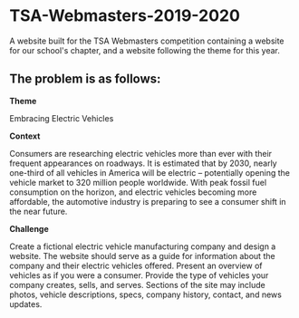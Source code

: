 # TSA-Webmasters-2019-2020
A website built for the TSA Webmasters competition containing a website for our school's chapter, and a website following the theme for this year.

## The problem is as follows:

**Theme**

Embracing Electric Vehicles

**Context**

Consumers are researching electric vehicles more than ever with their frequent appearances on roadways. It is estimated that by 2030, nearly one-third of all vehicles in America will be electric – potentially opening the vehicle market to 320 million people worldwide. With peak fossil fuel consumption on the horizon, and electric vehicles becoming more affordable, the automotive industry is preparing to see a consumer shift in the near future.

**Challenge**     

Create a fictional electric vehicle manufacturing company and design a website. The website should serve as a guide for information about the company and their electric vehicles offered. Present an overview of vehicles as if you were a consumer. Provide the type of vehicles your company creates, sells, and serves. Sections of the site may include photos, vehicle descriptions, specs, company history, contact, and news updates.
